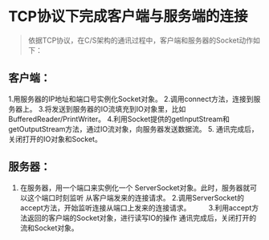 # TCP协议下完成客户端与服务端的连接

>依据TCP协议，在C/S架构的通讯过程中，客户端和服务器的Socket动作如下：

## 客户端：

1.用服务器的IP地址和端口号实例化Socket对象。
2.调用connect方法，连接到服务器上。
3.将发送到服务器的IO流填充到IO对象里，比如BufferedReader/PrintWriter。
4.利用Socket提供的getInputStream和getOutputStream方法，通过IO流对象，向服务器发送数据流。
5. 通讯完成后，关闭打开的IO对象和Socket。

## 服务器：
1. 在服务器，用一个端口来实例化一个 ServerSocket对象。此时，服务器就可以这个端口时刻监听
从客户端发来的连接请求。
2.调用ServerSocket的accept方法，开始监听连接从端口上发来的连接请求。 　　
3.利用accept方法返回的客户端的Socket对象，进行读写IO的操作
通讯完成后，关闭打开的流和Socket对象。
